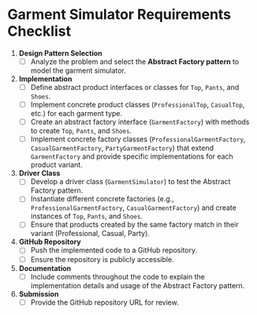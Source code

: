 # Garment Simulator Requirements Checklist

1. **Design Pattern Selection**
    - [ ] Analyze the problem and select the **Abstract Factory pattern** to model the garment simulator.

2. **Implementation**
    - [ ] Define abstract product interfaces or classes for `Top`, `Pants`, and `Shoes`.
    - [ ] Implement concrete product classes (`ProfessionalTop`, `CasualTop`, etc.) for each garment type.
    - [ ] Create an abstract factory interface (`GarmentFactory`) with methods to create `Top`, `Pants`, and `Shoes`.
    - [ ] Implement concrete factory classes (`ProfessionalGarmentFactory`, `CasualGarmentFactory`, `PartyGarmentFactory`) that extend `GarmentFactory` and provide specific implementations for each product variant.

3. **Driver Class**
    - [ ] Develop a driver class (`GarmentSimulator`) to test the Abstract Factory pattern.
    - [ ] Instantiate different concrete factories (e.g., `ProfessionalGarmentFactory`, `CasualGarmentFactory`) and create instances of `Top`, `Pants`, and `Shoes`.
    - [ ] Ensure that products created by the same factory match in their variant (Professional, Casual, Party).

4. **GitHub Repository**
    - [ ] Push the implemented code to a GitHub repository.
    - [ ] Ensure the repository is publicly accessible.

5. **Documentation**
    - [ ] Include comments throughout the code to explain the implementation details and usage of the Abstract Factory pattern.

6. **Submission**
    - [ ] Provide the GitHub repository URL for review.